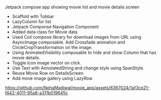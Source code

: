 Jetpack compose app showing movie list and movie details screen
- Scaffold with Tobbar
- LazyColumn for list
- Jetpack Componse Navigation Component
- Added data class for Movie data
- Used Coil compose library for download images from URL using AsyncImage composable. Add Crossfade animation and CircleCropTransformation on the image.
- Using AnimatedVisibility composable to hide and show Column that has movie details.
- Toggle Icon image vector on click.
- Use Text with AnnotatedString and change style using SpanStyle.
- Reuse Movie Row on DetailsScreen
- Add move image gallery using LazyRow


https://github.com/NehaMadiwal/movie_app/assets/6367024/1af3ce21-f442-4011-95a8-a311b019645c
